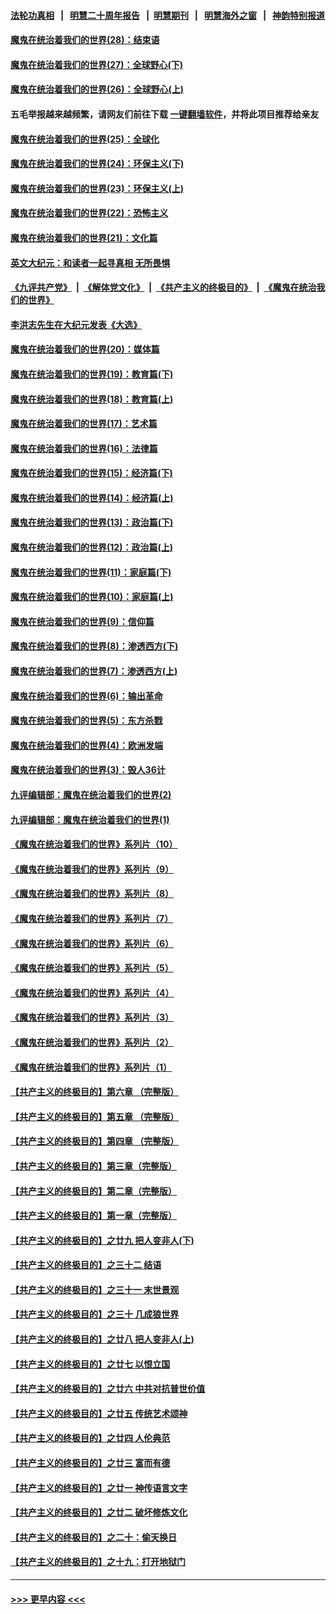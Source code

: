 #### [法轮功真相](https://github.com/gfw-breaker/truth/blob/master/README.md?t=0) &nbsp;&nbsp;|&nbsp;&nbsp; [明慧二十周年报告](https://github.com/gfw-breaker/mh-reports/blob/master/README.md?t=0) &nbsp;&nbsp;|&nbsp;&nbsp;[明慧期刊](https://github.com/gfw-breaker/mh-qikan) &nbsp;&nbsp;|&nbsp;&nbsp; [明慧海外之窗](https://github.com/gfw-breaker/mh-news/blob/master/README.md?t=0) &nbsp;&nbsp;|&nbsp;&nbsp; [神韵特别报道](https://github.com/gfw-breaker/mh-news/blob/master/shenyun.md?t=0)
#### [魔鬼在统治着我们的世界(28)：结束语](../pages/nsc422/n10936246.md?t=07061251) 
#### [魔鬼在统治着我们的世界(27)：全球野心(下)](../pages/nsc422/n10928319.md?t=07061251) 
#### [魔鬼在统治着我们的世界(26)：全球野心(上)](../pages/nsc422/n10900318.md?t=07061251) 
#### 五毛举报越来越频繁，请网友们前往下载 [一键翻墙软件](https://github.com/gfw-breaker/ssr-accounts)，并将此项目推荐给亲友
#### [魔鬼在统治着我们的世界(25)：全球化](../pages/nsc422/n10788205.md?t=07061251) 
#### [魔鬼在统治着我们的世界(24)：环保主义(下)](../pages/nsc422/n10695307.md?t=07061251) 
#### [魔鬼在统治着我们的世界(23)：环保主义(上)](../pages/nsc422/n10688613.md?t=07061251) 
#### [魔鬼在统治着我们的世界(22)：恐怖主义](../pages/nsc422/n10614727.md?t=07061251) 
#### [魔鬼在统治着我们的世界(21)：文化篇](../pages/nsc422/n10597706.md?t=07061251) 
#### [英文大纪元：和读者一起寻真相 无所畏惧](../pages/nsc422/n12542027.md?t=07061251) 
#### [《九评共产党》](https://github.com/begood0513/9ping.md/blob/master/README.md) &nbsp;|&nbsp; [《解体党文化》](../../../../jtdwh.md/blob/master/README.md)  &nbsp;|&nbsp; [《共产主义的终极目的》](../../../../gczydzjmd.md/blob/master/README.md) &nbsp;|&nbsp; [《魔鬼在统治我们的世界》](../../../../mgztzwmdsj.md/blob/master/README.md) 
#### [李洪志先生在大纪元发表《大选》](../pages/nsc422/n12534746.md?t=07061251) 
#### [魔鬼在统治着我们的世界(20)：媒体篇](../pages/nsc422/n10586579.md?t=07061251) 
#### [魔鬼在统治着我们的世界(19)：教育篇(下)](../pages/nsc422/n10564808.md?t=07061251) 
#### [魔鬼在统治着我们的世界(18)：教育篇(上)](../pages/nsc422/n10526970.md?t=07061251) 
#### [魔鬼在统治着我们的世界(17)：艺术篇](../pages/nsc422/n10499093.md?t=07061251) 
#### [魔鬼在统治着我们的世界(16)：法律篇](../pages/nsc422/n10485969.md?t=07061251) 
#### [魔鬼在统治着我们的世界(15)：经济篇(下)](../pages/nsc422/n10469975.md?t=07061251) 
#### [魔鬼在统治着我们的世界(14)：经济篇(上)](../pages/nsc422/n10457370.md?t=07061251) 
#### [魔鬼在统治着我们的世界(13)：政治篇(下)](../pages/nsc422/n10448270.md?t=07061251) 
#### [魔鬼在统治着我们的世界(12)：政治篇(上)](../pages/nsc422/n10444576.md?t=07061251) 
#### [魔鬼在统治着我们的世界(11)：家庭篇(下)](../pages/nsc422/n10440961.md?t=07061251) 
#### [魔鬼在统治着我们的世界(10)：家庭篇(上)](../pages/nsc422/n10435448.md?t=07061251) 
#### [魔鬼在统治着我们的世界(9)：信仰篇](../pages/nsc422/n10432159.md?t=07061251) 
#### [魔鬼在统治着我们的世界(8)：渗透西方(下)](../pages/nsc422/n10429603.md?t=07061251) 
#### [魔鬼在统治着我们的世界(7)：渗透西方(上)](../pages/nsc422/n10426013.md?t=07061251) 
#### [魔鬼在统治着我们的世界(6)：输出革命](../pages/nsc422/n10421536.md?t=07061251) 
#### [魔鬼在统治着我们的世界(5)：东方杀戮](../pages/nsc422/n10417707.md?t=07061251) 
#### [魔鬼在统治着我们的世界(4)：欧洲发端](../pages/nsc422/n10414890.md?t=07061251) 
#### [魔鬼在统治着我们的世界(3)：毁人36计](../pages/nsc422/n10411583.md?t=07061251) 
#### [九评编辑部：魔鬼在统治着我们的世界(2)](../pages/nsc422/n10410036.md?t=07061251) 
#### [九评编辑部：魔鬼在统治着我们的世界(1)](../pages/nsc422/n10406825.md?t=07061251) 
#### [《魔鬼在统治着我们的世界》系列片（10）](../pages/nsc422/n12292670.md?t=07061251) 
#### [《魔鬼在统治着我们的世界》系列片（9）](../pages/nsc422/n12290859.md?t=07061251) 
#### [《魔鬼在统治着我们的世界》系列片（8）](../pages/nsc422/n12287445.md?t=07061251) 
#### [《魔鬼在统治着我们的世界》系列片（7）](../pages/nsc422/n12283425.md?t=07061251) 
#### [《魔鬼在统治着我们的世界》系列片（6）](../pages/nsc422/n12282314.md?t=07061251) 
#### [《魔鬼在统治着我们的世界》系列片（5）](../pages/nsc422/n12281419.md?t=07061251) 
#### [《魔鬼在统治着我们的世界》系列片（4）](../pages/nsc422/n12274024.md?t=07061251) 
#### [《魔鬼在统治着我们的世界》系列片（3）](../pages/nsc422/n12271322.md?t=07061251) 
#### [《魔鬼在统治着我们的世界》系列片（2）](../pages/nsc422/n12269049.md?t=07061251) 
#### [《魔鬼在统治着我们的世界》系列片（1）](../pages/nsc422/n12267575.md?t=07061251) 
#### [【共产主义的终极目的】第六章 （完整版）](../pages/nsc422/n11428913.md?t=07061251) 
#### [【共产主义的终极目的】第五章 （完整版）](../pages/nsc422/n11428912.md?t=07061251) 
#### [【共产主义的终极目的】第四章 （完整版）](../pages/nsc422/n11428907.md?t=07061251) 
#### [【共产主义的终极目的】第三章（完整版）](../pages/nsc422/n11428848.md?t=07061251) 
#### [【共产主义的终极目的】第二章（完整版）](../pages/nsc422/n11428831.md?t=07061251) 
#### [【共产主义的终极目的】第一章（完整版）](../pages/nsc422/n11417651.md?t=07061251) 
#### [【共产主义的终极目的】之廿九 把人变非人(下)](../pages/nsc422/n11344140.md?t=07061251) 
#### [【共产主义的终极目的】之三十二 结语](../pages/nsc422/n11360535.md?t=07061251) 
#### [【共产主义的终极目的】之三十一 末世景观](../pages/nsc422/n11351129.md?t=07061251) 
#### [【共产主义的终极目的】之三十 几成狼世界](../pages/nsc422/n11348280.md?t=07061251) 
#### [【共产主义的终极目的】之廿八 把人变非人(上)](../pages/nsc422/n11340492.md?t=07061251) 
#### [【共产主义的终极目的】之廿七 以恨立国](../pages/nsc422/n11336944.md?t=07061251) 
#### [【共产主义的终极目的】之廿六 中共对抗普世价值](../pages/nsc422/n11324785.md?t=07061251) 
#### [【共产主义的终极目的】之廿五 传统艺术颂神](../pages/nsc422/n11296396.md?t=07061251) 
#### [【共产主义的终极目的】之廿四 人伦典范](../pages/nsc422/n11296397.md?t=07061251) 
#### [【共产主义的终极目的】之廿三 富而有德](../pages/nsc422/n11283598.md?t=07061251) 
#### [【共产主义的终极目的】之廿一 神传语言文字](../pages/nsc422/n11263265.md?t=07061251) 
#### [【共产主义的终极目的】之廿二 破坏修炼文化](../pages/nsc422/n11245728.md?t=07061251) 
#### [【共产主义的终极目的】之二十：偷天换日](../pages/nsc422/n11238846.md?t=07061251) 
#### [【共产主义的终极目的】之十九：打开地狱门](../pages/nsc422/n11206376.md?t=07061251) 

----
#### [ >>> 更早内容 <<< ](../indexes/nsc422-earlier.md)
